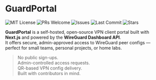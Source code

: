 # GuardPortal

![MIT License](https://img.shields.io/github/license/SlickYeet/vpn-web)
![PRs Welcome](https://img.shields.io/badge/PRs-welcome-brightgreen.svg)
![Issues](https://img.shields.io/github/issues/SlickYeet/vpn-web)
![Last Commit](https://img.shields.io/github/last-commit/SlickYeet/vpn-web)
![Stars](https://img.shields.io/github/stars/SlickYeet/vpn-web?style=social)

**GuardPortal** is a self-hosted, open-source VPN client portal built with **Next.js** and powered by the **WireGuard Dashboard API**.  
It offers secure, admin-approved access to WireGuard peer configs — perfect for small teams, personal projects, or home labs.

> No public sign-ups.  
> Admin-controlled access requests.  
> QR-based VPN config delivery.  
> Built with contributors in mind.